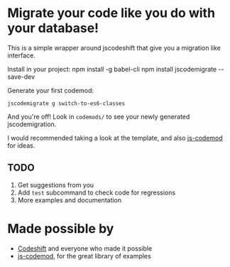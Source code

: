 # Migrate your code like you do with your database!

This is a simple wrapper around jscodeshift that give you a migration like interface.

Install in your project:
    npm install -g babel-cli
    npm install jscodemigrate --save-dev

Generate your first codemod:

    jscodemigrate g switch-to-es6-classes
    
And you're off! Look in `codemods/` to see your newly generated jscodemigration.

I would recommended taking a look at the template, and also [js-codemod](https://github.com/cpojer/js-codemod)
for ideas.

## TODO

1. Get suggestions from you
2. Add `test` subcommand to check code for regressions
3. More examples and documentation

# Made possible by
* [Codeshift](https://github.com/facebook/jscodeshift) and everyone who made it possible
* [js-codemod](https://github.com/cpojer/js-codemod), for the great library of examples
